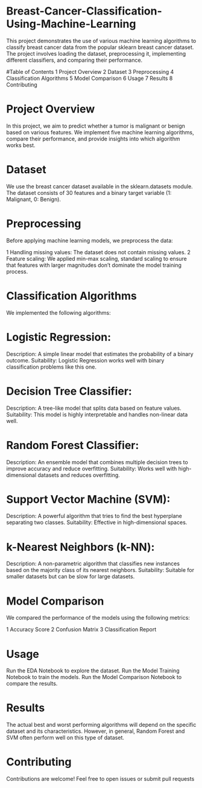 # Breast-Cancer-Classification-Using-Machine-Learning
This project demonstrates the use of various machine learning algorithms to classify breast cancer data from the popular sklearn breast cancer dataset. The project involves loading the dataset, preprocessing it, implementing different classifiers, and comparing their performance.

#Table of Contents
1 Project Overview
2 Dataset
3 Preprocessing
4 Classification Algorithms
5 Model Comparison 
6 Usage
7 Results
8 Contributing

# Project Overview
In this project, we aim to predict whether a tumor is malignant or benign based on various features. We implement five machine learning algorithms, compare their performance, and provide insights into which algorithm works best.

# Dataset
We use the breast cancer dataset available in the sklearn.datasets module. The dataset consists of 30 features and a binary target variable (1: Malignant, 0: Benign).

# Preprocessing
Before applying machine learning models, we preprocess the data:

1 Handling missing values: The dataset does not contain missing values.
2 Feature scaling: We applied min-max scaling, standard scaling to ensure that features with larger magnitudes don’t dominate the model training process.

# Classification Algorithms
We implemented the following algorithms:

# Logistic Regression:
Description: A simple linear model that estimates the probability of a binary outcome.
Suitability: Logistic Regression works well with binary classification problems like this one.

# Decision Tree Classifier:
Description: A tree-like model that splits data based on feature values.
Suitability: This model is highly interpretable and handles non-linear data well.

# Random Forest Classifier:
Description: An ensemble model that combines multiple decision trees to improve accuracy and reduce overfitting.
Suitability: Works well with high-dimensional datasets and reduces overfitting.

# Support Vector Machine (SVM):
Description: A powerful algorithm that tries to find the best hyperplane separating two classes.
Suitability: Effective in high-dimensional spaces.

# k-Nearest Neighbors (k-NN):
Description: A non-parametric algorithm that classifies new instances based on the majority class of its nearest neighbors.
Suitability: Suitable for smaller datasets but can be slow for large datasets.

# Model Comparison
We compared the performance of the models using the following metrics:

1 Accuracy Score
2 Confusion Matrix
3 Classification Report

# Usage
Run the EDA Notebook to explore the dataset.
Run the Model Training Notebook to train the models.
Run the Model Comparison Notebook to compare the results.

# Results
The actual best and worst performing algorithms will depend on the specific dataset and its characteristics. However, in general, Random Forest and SVM often perform well on this type of dataset.

# Contributing
Contributions are welcome! Feel free to open issues or submit pull requests
